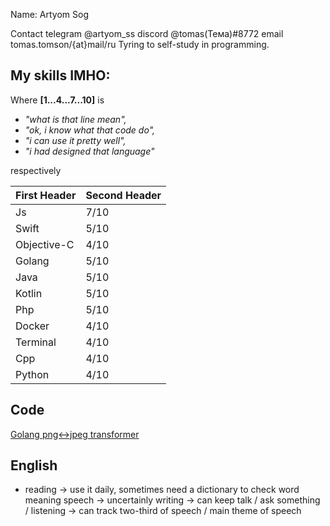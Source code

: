 Name: Artyom Sog

Contact
    telegram @artyom_ss 
    discord @tomas(Тема)#8772
    email tomas.tomson/{at}mail/ru
Tyring to self-study in programming.

My skills IMHO:
-
Where **[1...4...7...10]** is

* *"what is that line mean",* 
* *"ok, i know what that code do",*
* *"i can use it pretty well",*
* *"i had designed that language"*

respectively


First Header | Second Header
------------ | -------------
Js | 7/10
Swift | 5/10
Objective-C | 4/10
Golang | 5/10
Java | 5/10
Kotlin | 5/10
Php | 5/10
Docker | 4/10
Terminal | 4/10
Cpp | 4/10
Python | 4/10

## Code
[Golang png<->jpeg transformer](https://github.com/GolfAlfaSierra/img-zipper)

## English
-
    reading ->  use it daily, sometimes need a dictionary to check word meaning
    speech -> uncertainly 
    writing -> can keep talk / ask something /
    listening -> can track two-third of speech / main theme of speech

